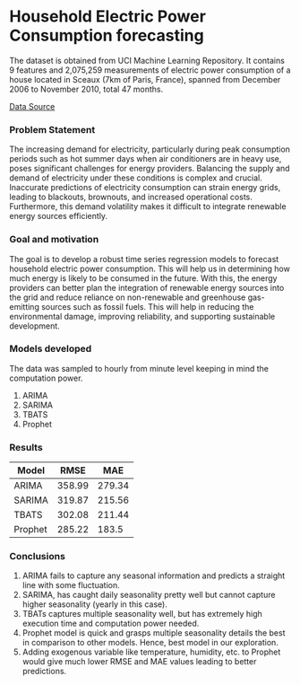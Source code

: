 # Household Electric Power Consumption forecasting
The dataset is obtained from UCI Machine Learning Repository. It contains 9 features and 2,075,259 measurements of electric power consumption of a house located in Sceaux (7km of Paris, France), spanned from December 2006 to November 2010, total 47 months.

[Data Source](https://archive.ics.uci.edu/dataset/235/individual+household+electric+power+consumption)

### Problem Statement
The increasing demand for electricity, particularly during peak consumption periods such as hot summer days when air conditioners are in heavy use, poses significant challenges for energy providers. Balancing the supply and demand of electricity under these conditions is complex and crucial. Inaccurate predictions of electricity consumption can strain energy grids, leading to blackouts, brownouts, and increased operational costs. Furthermore, this demand volatility makes it difficult to integrate renewable energy sources efficiently.

### Goal and motivation
The goal is to develop a robust time series regression models to forecast household electric power consumption. This will help us in determining how much energy is likely to be consumed in the future. With this, the energy providers can better plan the integration of renewable energy sources into the grid and reduce reliance on non-renewable and greenhouse gas-emitting sources such as fossil fuels. This will help in reducing the environmental damage, improving reliability, and supporting sustainable development.

### Models developed
The data was sampled to hourly from minute level keeping in mind the computation power.
1. ARIMA
2. SARIMA
3. TBATS
4. Prophet

### Results
| Model| RMSE | MAE |
| -----| ---- | --- |
| ARIMA | 358.99 | 279.34 |
| SARIMA | 319.87 |215.56 |
| TBATS | 302.08 | 211.44 |
| Prophet | 285.22 | 183.5 |

### Conclusions
1. ARIMA fails to capture any seasonal information and predicts a straight line with some fluctuation.
2. SARIMA, has caught daily seasonality pretty well but cannot capture higher seasonality (yearly in this case).
3. TBATs captures multiple seasonality well, but has extremely high execution time and computation power needed. 
4. Prophet model is quick and grasps multiple seasonality details the best in comparison to other models. Hence, best model in our exploration.
5. Adding exogenous variable like temperature, humidity, etc. to Prophet would give much lower RMSE and MAE values leading to better predictions. 